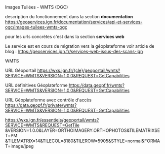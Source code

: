 Images Tuilées - WMTS (OGC)

description du fonctionnement dans la section **documentation**
https://geoservices.ign.fr/documentation/services/api-et-services-ogc/images-tuilees-wmts-ogc

pour les urls concrètes c'est dans la section **services web**

Le service est en cours de migration vers la géoplateforme
voir article de blog : https://geoservices.ign.fr/services-web-issus-des-scans-ign

WMTS

URL Géoportail
https://wxs.ign.fr/{cle}/geoportail/wmts?SERVICE=WMTS&VERSION=1.0.0&REQUEST=GetCapabilities

URL définitives Géoplateforme
https://data.geopf.fr/wmts?SERVICE=WMTS&VERSION=1.0.0&REQUEST=GetCapabilities

URL Géoplateforme avec contrôle d'accès
https://data.geopf.fr/private/wmts?SERVICE=WMTS&VERSION=1.0.0&REQUEST=GetCapabilities


https://wxs.ign.fr/essentiels/geoportail/wmts?SERVICE=WMTS&REQUEST=GetTile
&VERSION=1.0.0&LAYER=ORTHOIMAGERY.ORTHOPHOTOS&TILEMATRIXSET=PM
&TILEMATRIX=14&TILECOL=8180&TILEROW=5905&STYLE=normal&FORMAT=image/jpeg
